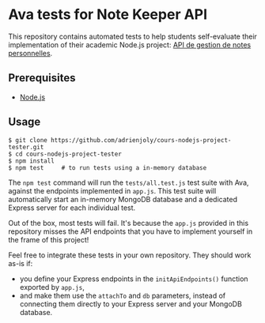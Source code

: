 # Ava tests for Note Keeper API

This repository contains automated tests to help students self-evaluate their implementation of their academic Node.js project: [API de gestion de notes personnelles](https://adrienjoly.com/cours-nodejs/05-proj/).

## Prerequisites

- [Node.js](https://nodejs.org)

## Usage

```
$ git clone https://github.com/adrienjoly/cours-nodejs-project-tester.git
$ cd cours-nodejs-project-tester
$ npm install
$ npm test     # to run tests using a in-memory database
```

The `npm test` command will run the `tests/all.test.js` test suite with Ava, against the endpoints implemented in `app.js`. This test suite will automatically start an in-memory MongoDB database and a dedicated Express server for each individual test.

Out of the box, most tests will fail. It's because the `app.js` provided in this repository misses the API endpoints that you have to implement yourself in the frame of this project!

Feel free to integrate these tests in your own repository. They should work as-is if:

- you define your Express endpoints in the `initApiEndpoints()` function exported by `app.js`,
- and make them use the `attachTo` and `db` parameters, instead of connecting them directly to your Express server and your MongoDB database.
